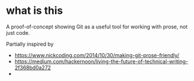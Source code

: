 
# what is this

A proof-of-concept showing Git as a useful tool for working with prose, not just code.

Partially inspired by
- https://www.nickcoding.com/2014/10/30/making-git-prose-friendly/
- https://medium.com/hackernoon/living-the-future-of-technical-writing-2f368bd0a272
- 
